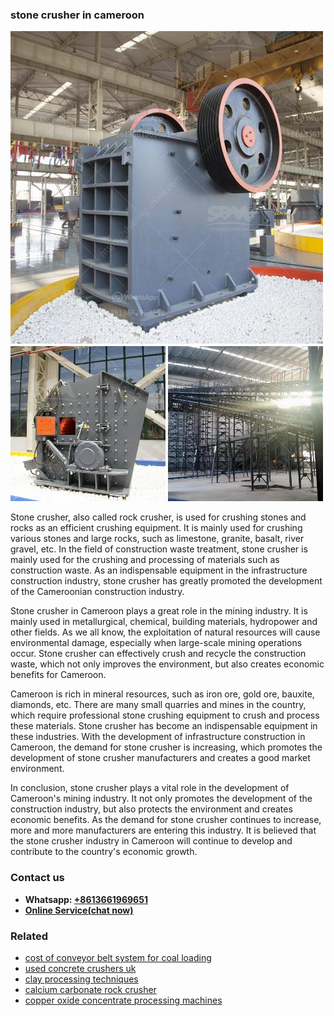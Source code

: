 <h3>stone crusher in cameroon</h3><img src='1708498385.jpg' alt=''><p>Stone crusher, also called rock crusher, is used for crushing stones and rocks as an efficient crushing equipment. It is mainly used for crushing various stones and large rocks, such as limestone, granite, basalt, river gravel, etc. In the field of construction waste treatment, stone crusher is mainly used for the crushing and processing of materials such as construction waste. As an indispensable equipment in the infrastructure construction industry, stone crusher has greatly promoted the development of the Cameroonian construction industry.</p><p>Stone crusher in Cameroon plays a great role in the mining industry. It is mainly used in metallurgical, chemical, building materials, hydropower and other fields. As we all know, the exploitation of natural resources will cause environmental damage, especially when large-scale mining operations occur. Stone crusher can effectively crush and recycle the construction waste, which not only improves the environment, but also creates economic benefits for Cameroon.</p><p>Cameroon is rich in mineral resources, such as iron ore, gold ore, bauxite, diamonds, etc. There are many small quarries and mines in the country, which require professional stone crushing equipment to crush and process these materials. Stone crusher has become an indispensable equipment in these industries. With the development of infrastructure construction in Cameroon, the demand for stone crusher is increasing, which promotes the development of stone crusher manufacturers and creates a good market environment.</p><p>In conclusion, stone crusher plays a vital role in the development of Cameroon's mining industry. It not only promotes the development of the construction industry, but also protects the environment and creates economic benefits. As the demand for stone crusher continues to increase, more and more manufacturers are entering this industry. It is believed that the stone crusher industry in Cameroon will continue to develop and contribute to the country's economic growth.</p><h3>Contact us</h3><ul><li><strong>Whatsapp:&nbsp;<a href="https://wa.me/8613661969651">+8613661969651</a></strong></li><li><a href="https://swt.shibang-china.com/?git&amp;zhl&amp;stone crusher in cameroon"><strong>Online Service(chat now)</strong></a></li></ul><h3>Related</h3><ul><li><a href='cost of conveyor belt system for coal loading.md'>cost of conveyor belt system for coal loading</a></li><li><a href='used concrete crushers uk.md'>used concrete crushers uk</a></li><li><a href='clay processing techniques.md'>clay processing techniques</a></li><li><a href='calcium carbonate rock crusher.md'>calcium carbonate rock crusher</a></li><li><a href='copper oxide concentrate processing machines.md'>copper oxide concentrate processing machines</a></li></ul>